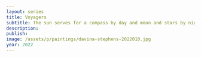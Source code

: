 ```yaml
---
layout: series
title: Voyagers
subtitle: The sun serves for a compass by day and moon and stars by night
description:
publish:
image: /assets/p/paintings/davina-stephens-2022010.jpg
year: 2022
---
```


